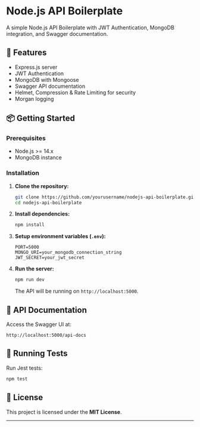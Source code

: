 # Node.js API Boilerplate

A simple Node.js API Boilerplate with JWT Authentication, MongoDB integration, and Swagger documentation.

## 🚀 Features

- Express.js server
- JWT Authentication
- MongoDB with Mongoose
- Swagger API documentation
- Helmet, Compression & Rate Limiting for security
- Morgan logging

## 📦 Getting Started

### Prerequisites

- Node.js >= 14.x
- MongoDB instance

### Installation

1. **Clone the repository:**

   ```bash
   git clone https://github.com/yourusername/nodejs-api-boilerplate.git
   cd nodejs-api-boilerplate
   ```

2. **Install dependencies:**

   ```bash
   npm install
   ```

3. **Setup environment variables (`.env`):**

   ```env
   PORT=5000
   MONGO_URI=your_mongodb_connection_string
   JWT_SECRET=your_jwt_secret
   ```

4. **Run the server:**

   ```bash
   npm run dev
   ```

   The API will be running on `http://localhost:5000`.

## 📖 API Documentation

Access the Swagger UI at:

```
http://localhost:5000/api-docs
```

## 🧪 Running Tests

Run Jest tests:

```bash
npm test
```

## 📄 License

This project is licensed under the **MIT License**.

---